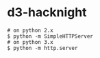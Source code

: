 d3-hacknight
============

    # on python 2.x
    $ python -m SimpleHTTPServer
    # on python 3.x
    $ python -m http.server
